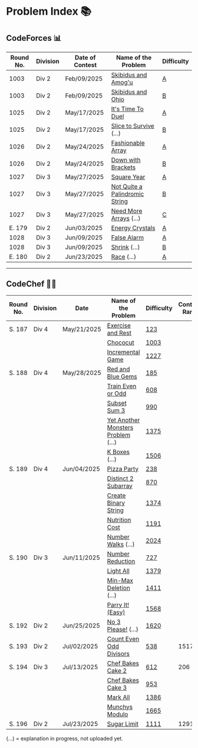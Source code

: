 # Problem Index 📚

## CodeForces 📊
| Round No. | Division | Date of Contest | Name of the Problem                                                                                                                | Difficulty                                             |
| --------- | -------- | --------------- | ---------------------------------------------------------------------------------------------------------------------------------- | -------------------------------------------------- |
| 1003      | Div 2    | Feb/09/2025     | [Skibidus and Amog'u](https://github.com/risha2211/Competitive-Programming/blob/main/Skibidus-and-Amog'u.md)                       | [A](https://codeforces.com/contest/2065/problem/A) |
| 1003      | Div 2    | Feb/09/2025     | [Skibidus and Ohio](https://github.com/risha2211/Competitive-Programming/blob/main/Skibidus-and-Ohio.md)                           | [B](https://codeforces.com/contest/2065/problem/B) |
| 1025      | Div 2    | May/17/2025     | [It's Time To Duel](https://github.com/risha2211/Competitive-Programming/blob/main/It's-Time-To-Duel.md)                           | [A](https://codeforces.com/contest/2109/problem/A) |
| 1025      | Div 2    | May/17/2025     | [Slice to Survive](https://github.com/risha2211/Competitive-Programming/blob/main/Slice-to-Survive.md) (...)                       | [B](https://codeforces.com/contest/2109/problem/B) |
| 1026      | Div 2    | May/24/2025     | [Fashionable Array](https://github.com/risha2211/Competitive-Programming/blob/main/Fashionable-Array.md)                           | [A](https://codeforces.com/contest/2110/problem/A) |
| 1026      | Div 2    | May/24/2025     | [Down with Brackets](https://github.com/risha2211/Competitive-Programming/blob/main/Down-with-Brackets.md)                         | [B](https://codeforces.com/contest/2110/problem/B) |
| 1027      | Div 3    | May/27/2025     | [Square Year](https://github.com/risha2211/Competitive-Programming/blob/main/Square-Year.md)                                       | [A](https://codeforces.com/contest/2114/problem/A) |
| 1027      | Div 3    | May/27/2025     | [Not Quite a Palindromic String](https://github.com/risha2211/Competitive-Programming/blob/main/Not-Quite-a-Palindromic-String.md) | [B](https://codeforces.com/contest/2114/problem/B) |
| 1027      | Div 3    | May/27/2025     | [Need More Arrays](https://github.com/risha2211/Competitive-Programming/blob/main/Need-More-Arrays.md) (...)                       | [C](https://codeforces.com/contest/2114/problem/C) |
| E. 179    | Div 2    | Jun/03/2025     | [Energy Crystals](https://github.com/risha2211/Competitive-Programming/blob/main/Energy-Crystals.md)                               | [A](https://codeforces.com/contest/2111/problem/A) |
| 1028      | Div 3    | Jun/09/2025     | [False Alarm](https://github.com/risha2211/Competitive-Programming/blob/main/False-Alarm.md)                                       | [A](https://codeforces.com/contest/2117/problem/A) |
| 1028      | Div 3    | Jun/09/2025     | [Shrink](https://github.com/risha2211/Competitive-Programming/blob/main/Shrink.md) (...)                                           | [B](https://codeforces.com/contest/2117/problem/B) |
| E. 180    | Div 2    | Jun/23/2025     | [Race](https://github.com/risha2211/Competitive-Programming/blob/main/Race.md) (...)                                               | [A](https://codeforces.com/contest/2112/problem/A) |

---

## CodeChef 🧑‍🍳
| Round No. | Division | Date        | Name of the Problem                                                                                                                  | Difficulty                                             | Contest Rank |
|-----------|----------|-------------|---------------------------------------------------------------------------------------------------------------------------------------|--------------------------------------------------------|---------------|
| S. 187    | Div 4    | May/21/2025 | [Exercise and Rest](https://github.com/risha2211/Competitive-Programming/blob/main/Exercise-and-Rest.md)                             | [123](https://www.codechef.com/problems/EXREST)        |               |
|           |          |             | [Chococut](https://github.com/risha2211/Competitive-Programming/blob/main/Chococut.md)                                               | [1003](https://www.codechef.com/problems/CHOCUT)       |               |
|           |          |             | [Incremental Game](https://github.com/risha2211/Competitive-Programming/blob/main/Incremental-Game.md)                               | [1227](https://www.codechef.com/problems/INCGAME)      |               |
| S. 188    | Div 4    | May/28/2025 | [Red and Blue Gems](https://github.com/risha2211/Competitive-Programming/blob/main/Red-and-Blue-Gems.md)                             | [185](https://www.codechef.com/problems/REDBLUEGEM)    |               |
|           |          |             | [Train Even or Odd](https://github.com/risha2211/Competitive-Programming/blob/main/Train-Even-or-Odd.md)                             | [608](https://www.codechef.com/problems/TRAINEVOD)     |               |
|           |          |             | [Subset Sum 3](https://github.com/risha2211/Competitive-Programming/blob/main/Subset-Sum-3.md)                                       | [990](https://www.codechef.com/problems/SUBSUM3)       |               |
|           |          |             | [Yet Another Monsters Problem](https://github.com/risha2211/Competitive-Programming/blob/main/Yet-Another-Monsters-Problem.md) (...) | [1375](https://www.codechef.com/problems/YETMON)       |               |
|           |          |             | [K Boxes](https://github.com/risha2211/Competitive-Programming/blob/main/K-Boxes.md) (...)                                           | [1506](https://www.codechef.com/problems/KBOXES)       |               |
| S. 189    | Div 4    | Jun/04/2025 | [Pizza Party](https://github.com/risha2211/Competitive-Programming/blob/main/Pizza-Party.md)                                         | [238](https://www.codechef.com/problems/PIZZAPARTY)    |               |
|           |          |             | [Distinct 2 Subarray](https://github.com/risha2211/Competitive-Programming/blob/main/Distinct-2-Subarray.md)                         | [870](https://www.codechef.com/problems/DIS2SUB)       |               |
|           |          |             | [Create Binary String](https://github.com/risha2211/Competitive-Programming/blob/main/Create-Binary-String.md)                       | [1374](https://www.codechef.com/problems/CREATEBINSTR) |               |
|           |          |             | [Nutrition Cost](https://github.com/risha2211/Competitive-Programming/blob/main/Nutrition-Cost.md)                                   | [1191](https://www.codechef.com/problems/NUTRICOST)    |               |
|           |          |             | [Number Walks](https://github.com/risha2211/Competitive-Programming/blob/main/Number-Walks.md) (...)                                 | [2024](https://www.codechef.com/problems/NUMBERWALK)   |               |
| S. 190    | Div 3    | Jun/11/2025 | [Number Reduction](https://github.com/risha2211/Competitive-Programming/blob/main/Number-Reduction.md)                               | [727](https://www.codechef.com/problems/RED23)         |               |
|           |          |             | [Light All](https://github.com/risha2211/Competitive-Programming/blob/main/Light-All.md)                                             | [1379](https://www.codechef.com/problems/LTALL)        |               |
|           |          |             | [Min-Max Deletion](https://github.com/risha2211/Competitive-Programming/blob/main/Min-Max-Deletion.md) (...)                         | [1411](https://www.codechef.com/problems/MNMXDEL)      |               |
|           |          |             | [Parry It! (Easy)](https://github.com/risha2211/Competitive-Programming/blob/main/Parry-It-Easy.md)                                  | [1568](https://www.codechef.com/problems/MXPARREZ)     |               |
| S. 192    | Div 2    | Jun/25/2025 | [No 3 Please!](https://github.com/risha2211/Competitive-Programming/blob/main/No-3-Please.md) (...)                                   | [1620](https://www.codechef.com/START192B/problems/NO3P) |             |
| S. 193    | Div 2    | Jul/02/2025 | [Count Even Odd Divisors](https://www.codechef.com/problems/CNTODDEVEN)                                                               | [538](https://www.codechef.com/problems/CNTODDEVEN)    | 1517          |
| S. 194    | Div 3    | Jul/13/2025 | [Chef Bakes Cake 2](https://www.codechef.com/START194C/problems/BAKECAKE2)                                                             | [612](https://www.codechef.com/problems/BAKECAKE2)     | 206           |
|           |          |             | [Chef Bakes Cake 3](https://www.codechef.com/START194C/problems/BAKECAKE3)                                                             | [953](https://www.codechef.com/problems/BAKECAKE3)     |               |
|           |          |             | [Mark All](https://www.codechef.com/problems/MARKALL)                                                                                 | [1386](https://www.codechef.com/problems/MARKALL)      |               |
|           |          |             | [Munchys Modulo](https://www.codechef.com/START194C/problems/MUNCHMOD)                                                                | [1665](https://www.codechef.com/problems/MUNCHMOD)     |               |
| S. 196    | Div 2    | Jul/23/2025 | [Sugar Limit](https://www.codechef.com/START196B/problems/SULIM)                                                                      | [1111](https://www.codechef.com/problems/SULIM)        | 1291          |




(...) = explanation in progress, not uploaded yet.
